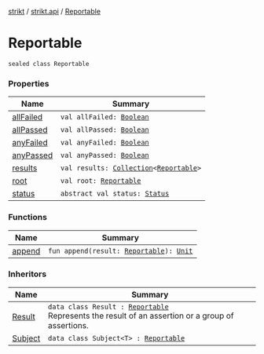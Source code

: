 [strikt](../../index.md) / [strikt.api](../index.md) / [Reportable](./index.md)

# Reportable

`sealed class Reportable`

### Properties

| Name | Summary |
|---|---|
| [allFailed](all-failed.md) | `val allFailed: `[`Boolean`](https://kotlinlang.org/api/latest/jvm/stdlib/kotlin/-boolean/index.html) |
| [allPassed](all-passed.md) | `val allPassed: `[`Boolean`](https://kotlinlang.org/api/latest/jvm/stdlib/kotlin/-boolean/index.html) |
| [anyFailed](any-failed.md) | `val anyFailed: `[`Boolean`](https://kotlinlang.org/api/latest/jvm/stdlib/kotlin/-boolean/index.html) |
| [anyPassed](any-passed.md) | `val anyPassed: `[`Boolean`](https://kotlinlang.org/api/latest/jvm/stdlib/kotlin/-boolean/index.html) |
| [results](results.md) | `val results: `[`Collection`](https://kotlinlang.org/api/latest/jvm/stdlib/kotlin.collections/-collection/index.html)`<`[`Reportable`](./index.md)`>` |
| [root](root.md) | `val root: `[`Reportable`](./index.md) |
| [status](status.md) | `abstract val status: `[`Status`](../-status/index.md) |

### Functions

| Name | Summary |
|---|---|
| [append](append.md) | `fun append(result: `[`Reportable`](./index.md)`): `[`Unit`](https://kotlinlang.org/api/latest/jvm/stdlib/kotlin/-unit/index.html) |

### Inheritors

| Name | Summary |
|---|---|
| [Result](../-result/index.md) | `data class Result : `[`Reportable`](./index.md)<br>Represents the result of an assertion or a group of assertions. |
| [Subject](../-subject/index.md) | `data class Subject<T> : `[`Reportable`](./index.md) |
